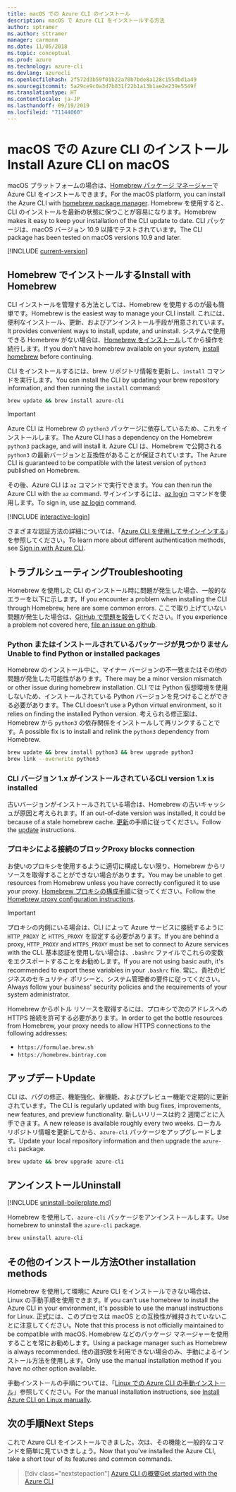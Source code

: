 ```yaml
---
title: macOS での Azure CLI のインストール
description: macOS で Azure CLI をインストールする方法
author: sptramer
ms.author: sttramer
manager: carmonm
ms.date: 11/05/2018
ms.topic: conceptual
ms.prod: azure
ms.technology: azure-cli
ms.devlang: azurecli
ms.openlocfilehash: 2f572d3b59f01b22a70b7bde8a128c155dbd1a49
ms.sourcegitcommit: 5a29ce9c0a3d7b831f22b1a13b1ae2e239e5549f
ms.translationtype: HT
ms.contentlocale: ja-JP
ms.lasthandoff: 09/19/2019
ms.locfileid: "71144060"
---
```

# <a name="install-azure-cli-on-macos"></a><span data-ttu-id="c0e33-103">macOS での Azure CLI のインストール</span><span class="sxs-lookup"><span data-stu-id="c0e33-103">Install Azure CLI on macOS</span></span>

<span data-ttu-id="c0e33-104">macOS プラットフォームの場合は、[Homebrew パッケージ マネージャー](https://brew.sh)で Azure CLI をインストールできます。</span><span class="sxs-lookup"><span data-stu-id="c0e33-104">For the macOS platform, you can install the Azure CLI with [homebrew package manager](https://brew.sh).</span></span> <span data-ttu-id="c0e33-105">Homebrew を使用すると、CLI のインストールを最新の状態に保つことが容易になります。</span><span class="sxs-lookup"><span data-stu-id="c0e33-105">Homebrew makes it easy to keep your installation of the CLI update to date.</span></span> <span data-ttu-id="c0e33-106">CLI パッケージは、macOS バージョン 10.9 以降でテストされています。</span><span class="sxs-lookup"><span data-stu-id="c0e33-106">The CLI package has been tested on macOS versions 10.9 and later.</span></span>

[!INCLUDE [current-version](includes/current-version.md)]

## <a name="install-with-homebrew"></a><span data-ttu-id="c0e33-107">Homebrew でインストールする</span><span class="sxs-lookup"><span data-stu-id="c0e33-107">Install with Homebrew</span></span>

<span data-ttu-id="c0e33-108">CLI インストールを管理する方法としては、Homebrew を使用するのが最も簡単です。</span><span class="sxs-lookup"><span data-stu-id="c0e33-108">Homebrew is the easiest way to manage your CLI install.</span></span> <span data-ttu-id="c0e33-109">これには、便利なインストール、更新、およびアンインストール手段が用意されています。</span><span class="sxs-lookup"><span data-stu-id="c0e33-109">It provides convenient ways to install, update, and uninstall.</span></span>
<span data-ttu-id="c0e33-110">システムで使用できる Homebrew がない場合は、[Homebrew をインストール](https://docs.brew.sh/Installation.html)してから操作を続行します。</span><span class="sxs-lookup"><span data-stu-id="c0e33-110">If you don't have homebrew available on your system, [install homebrew](https://docs.brew.sh/Installation.html) before continuing.</span></span>

<span data-ttu-id="c0e33-111">CLI をインストールするには、brew リポジトリ情報を更新し、`install` コマンドを実行します。</span><span class="sxs-lookup"><span data-stu-id="c0e33-111">You can install the CLI by updating your brew repository information, and then running the `install` command:</span></span>

```bash
brew update && brew install azure-cli
```

> [!IMPORTANT]
>
> <span data-ttu-id="c0e33-112">Azure CLI は Homebrew の `python3` パッケージに依存しているため、これをインストールします。</span><span class="sxs-lookup"><span data-stu-id="c0e33-112">The Azure CLI has a dependency on the Homebrew `python3` package, and will install it.</span></span>
> <span data-ttu-id="c0e33-113">Azure CLI は、Homebrew で公開される `python3` の最新バージョンと互換性があることが保証されています。</span><span class="sxs-lookup"><span data-stu-id="c0e33-113">The Azure CLI is guaranteed to be compatible with the latest version of `python3` published on Homebrew.</span></span>

<span data-ttu-id="c0e33-114">その後、Azure CLI は `az` コマンドで実行できます。</span><span class="sxs-lookup"><span data-stu-id="c0e33-114">You can then run the Azure CLI with the `az` command.</span></span> <span data-ttu-id="c0e33-115">サインインするには、[az login](/cli/azure/reference-index#az-login) コマンドを使用します。</span><span class="sxs-lookup"><span data-stu-id="c0e33-115">To sign in, use [az login](/cli/azure/reference-index#az-login) command.</span></span>

[!INCLUDE [interactive-login](includes/interactive-login.md)]

<span data-ttu-id="c0e33-116">さまざまな認証方法の詳細については、「[Azure CLI を使用してサインインする](authenticate-azure-cli.md)」を参照してください。</span><span class="sxs-lookup"><span data-stu-id="c0e33-116">To learn more about different authentication methods, see [Sign in with Azure CLI](authenticate-azure-cli.md).</span></span>

## <a name="troubleshooting"></a><span data-ttu-id="c0e33-117">トラブルシューティング</span><span class="sxs-lookup"><span data-stu-id="c0e33-117">Troubleshooting</span></span>

<span data-ttu-id="c0e33-118">Homebrew を使用した CLI のインストール時に問題が発生した場合、一般的なエラーを以下に示します。</span><span class="sxs-lookup"><span data-stu-id="c0e33-118">If you encounter a problem when installing the CLI through Homebrew, here are some common errors.</span></span> <span data-ttu-id="c0e33-119">ここで取り上げていない問題が発生した場合は、[GitHub で問題を報告](https://github.com/Azure/azure-cli/issues)してください。</span><span class="sxs-lookup"><span data-stu-id="c0e33-119">If you experience a problem not covered here, [file an issue on github](https://github.com/Azure/azure-cli/issues).</span></span>

### <a name="unable-to-find-python-or-installed-packages"></a><span data-ttu-id="c0e33-120">Python またはインストールされているパッケージが見つかりません</span><span class="sxs-lookup"><span data-stu-id="c0e33-120">Unable to find Python or installed packages</span></span>

<span data-ttu-id="c0e33-121">Homebrew のインストール中に、マイナー バージョンの不一致またはその他の問題が発生した可能性があります。</span><span class="sxs-lookup"><span data-stu-id="c0e33-121">There may be a minor version mismatch or other issue during homebrew installation.</span></span> <span data-ttu-id="c0e33-122">CLI では Python 仮想環境を使用しないため、インストールされている Python バージョンを見つけることができる必要があります。</span><span class="sxs-lookup"><span data-stu-id="c0e33-122">The CLI doesn't use a Python virtual environment, so it relies on finding the installed Python version.</span></span> <span data-ttu-id="c0e33-123">考えられる修正案は、Homebrew から `python3` の依存関係をインストールして再リンクすることです。</span><span class="sxs-lookup"><span data-stu-id="c0e33-123">A possible fix is to install and relink the `python3` dependency from Homebrew.</span></span>

```bash
brew update && brew install python3 && brew upgrade python3
brew link --overwrite python3
```

### <a name="cli-version-1x-is-installed"></a><span data-ttu-id="c0e33-124">CLI バージョン 1.x がインストールされている</span><span class="sxs-lookup"><span data-stu-id="c0e33-124">CLI version 1.x is installed</span></span>

<span data-ttu-id="c0e33-125">古いバージョンがインストールされている場合は、Homebrew の古いキャッシュが原因と考えられます。</span><span class="sxs-lookup"><span data-stu-id="c0e33-125">If an out-of-date version was installed, it could be because of a stale homebrew cache.</span></span> <span data-ttu-id="c0e33-126">[更新](#Update)の手順に従ってください。</span><span class="sxs-lookup"><span data-stu-id="c0e33-126">Follow the [update](#Update) instructions.</span></span>

### <a name="proxy-blocks-connection"></a><span data-ttu-id="c0e33-127">プロキシによる接続のブロック</span><span class="sxs-lookup"><span data-stu-id="c0e33-127">Proxy blocks connection</span></span>

<span data-ttu-id="c0e33-128">お使いのプロキシを使用するように適切に構成しない限り、Homebrew からリソースを取得することができない場合があります。</span><span class="sxs-lookup"><span data-stu-id="c0e33-128">You may be unable to get resources from Homebrew unless you have correctly configured it to use your proxy.</span></span> <span data-ttu-id="c0e33-129">[Homebrew プロキシの構成手順](https://docs.brew.sh/Manpage#using-homebrew-behind-a-proxy)に従ってください。</span><span class="sxs-lookup"><span data-stu-id="c0e33-129">Follow the [Homebrew proxy configuration instructions](https://docs.brew.sh/Manpage#using-homebrew-behind-a-proxy).</span></span>

> [!IMPORTANT]
> <span data-ttu-id="c0e33-130">プロキシの内側にいる場合は、CLI によって Azure サービスに接続するように `HTTP_PROXY` と `HTTPS_PROXY` を設定する必要があります。</span><span class="sxs-lookup"><span data-stu-id="c0e33-130">If you are behind a proxy, `HTTP_PROXY` and `HTTPS_PROXY` must be set to connect to Azure services with the CLI.</span></span>
> <span data-ttu-id="c0e33-131">基本認証を使用しない場合は、`.bashrc` ファイルでこれらの変数をエクスポートすることをお勧めします。</span><span class="sxs-lookup"><span data-stu-id="c0e33-131">If you are not using basic auth, it's recommended to export these variables in your `.bashrc` file.</span></span>
> <span data-ttu-id="c0e33-132">常に、貴社のビジネスのセキュリティ ポリシーと、システム管理者の要件に従ってください。</span><span class="sxs-lookup"><span data-stu-id="c0e33-132">Always follow your business' security policies and the requirements of your system administrator.</span></span>

<span data-ttu-id="c0e33-133">Homebrew からボトル リソースを取得するには、プロキシで次のアドレスへの HTTPS 接続を許可する必要があります。</span><span class="sxs-lookup"><span data-stu-id="c0e33-133">In order to get the bottle resources from Homebrew, your proxy needs to allow HTTPS connections to the following addresses:</span></span>

* `https://formulae.brew.sh`
* `https://homebrew.bintray.com`

## <a name="update"></a><span data-ttu-id="c0e33-134">アップデート</span><span class="sxs-lookup"><span data-stu-id="c0e33-134">Update</span></span>

<span data-ttu-id="c0e33-135">CLI は、バグの修正、機能強化、新機能、およびプレビュー機能で定期的に更新されています。</span><span class="sxs-lookup"><span data-stu-id="c0e33-135">The CLI is regularly updated with bug fixes, improvements, new features, and preview functionality.</span></span> <span data-ttu-id="c0e33-136">新しいリリースは約 2 週間ごとに入手できます。</span><span class="sxs-lookup"><span data-stu-id="c0e33-136">A new release is available roughly every two weeks.</span></span> <span data-ttu-id="c0e33-137">ローカル リポジトリ情報を更新してから、`azure-cli` パッケージをアップグレードします。</span><span class="sxs-lookup"><span data-stu-id="c0e33-137">Update your local repository information and then upgrade the `azure-cli` package.</span></span>

```bash
brew update && brew upgrade azure-cli
```

## <a name="uninstall"></a><span data-ttu-id="c0e33-138">アンインストール</span><span class="sxs-lookup"><span data-stu-id="c0e33-138">Uninstall</span></span>

[!INCLUDE [uninstall-boilerplate.md](includes/uninstall-boilerplate.md)]

<span data-ttu-id="c0e33-139">Homebrew を使用して、`azure-cli` パッケージをアンインストールします。</span><span class="sxs-lookup"><span data-stu-id="c0e33-139">Use homebrew to uninstall the `azure-cli` package.</span></span>

```bash
brew uninstall azure-cli
```

## <a name="other-installation-methods"></a><span data-ttu-id="c0e33-140">その他のインストール方法</span><span class="sxs-lookup"><span data-stu-id="c0e33-140">Other installation methods</span></span>

<span data-ttu-id="c0e33-141">Homebrew を使用して環境に Azure CLI をインストールできない場合は、Linux の手動手順を使用できます。</span><span class="sxs-lookup"><span data-stu-id="c0e33-141">If you can't use homebrew to install the Azure CLI in your environment, it's possible to use the manual instructions for Linux.</span></span> <span data-ttu-id="c0e33-142">正式には、このプロセスは macOS との互換性が維持されていないことに注意してください。</span><span class="sxs-lookup"><span data-stu-id="c0e33-142">Note that this process is not officially maintained to be compatible with macOS.</span></span> <span data-ttu-id="c0e33-143">Homebrew などのパッケージ マネージャーを使用することを常にお勧めします。</span><span class="sxs-lookup"><span data-stu-id="c0e33-143">Using a package manager such as Homebrew is always recommended.</span></span> <span data-ttu-id="c0e33-144">他の選択肢を利用できない場合のみ、手動によるインストール方法を使用します。</span><span class="sxs-lookup"><span data-stu-id="c0e33-144">Only use the manual installation method if you have no other option available.</span></span>

<span data-ttu-id="c0e33-145">手動インストールの手順については、「[Linux での Azure CLI の手動インストール](install-azure-cli-linux.md)」参照してください。</span><span class="sxs-lookup"><span data-stu-id="c0e33-145">For the manual installation instructions, see [Install Azure CLI on Linux manually](install-azure-cli-linux.md).</span></span>

## <a name="next-steps"></a><span data-ttu-id="c0e33-146">次の手順</span><span class="sxs-lookup"><span data-stu-id="c0e33-146">Next Steps</span></span>

<span data-ttu-id="c0e33-147">これで Azure CLI をインストールできました。次は、その機能と一般的なコマンドを簡単に見ていきましょう。</span><span class="sxs-lookup"><span data-stu-id="c0e33-147">Now that you've installed the Azure CLI, take a short tour of its features and common commands.</span></span>

> [!div class="nextstepaction"]
> [<span data-ttu-id="c0e33-148">Azure CLI の概要</span><span class="sxs-lookup"><span data-stu-id="c0e33-148">Get started with the Azure CLI</span></span>](get-started-with-azure-cli.md)
